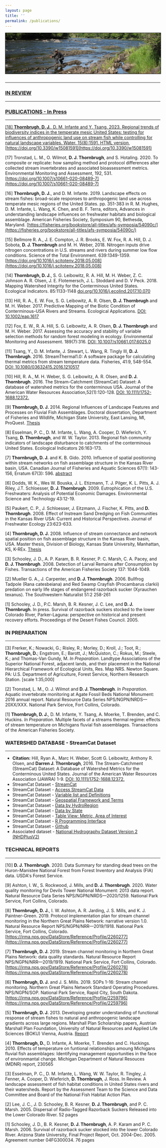 ```yaml
---
layout: page
title: ''
permalink: /publications/
---
```

<a href="http://dthor.github.io/" title="Darren Thornbrugh, Ph.D."><img class="pure-img" src="/images/upN_MI_1335x350.jpg" width="" height="" style="margin-bottom:10px; border:1px solid #000000;" alt="Darren Thornbrugh, Ph.D.">

***

### IN REVIEW
***


### PUBLICATIONS - In Press
***
[18] **Thornbrugh, D. J.**, D. M. Infante and Y. Tsang. 2023. Regional trends of biodiversity indices in the temperate mesic United States: testing for influences of anthropogenic land use on stream fish while controlling for natural landscape variables. Water. 15(8):1591. [HTML version](https://www.mdpi.com/2073-4441/15/8/1591/htm), [https://doi.org/10.3390/w15081591](https://doi.org/10.3390/w15081591) 

[17] Tronstad, L. M., O. Wilmot, **D. J. Thornbrugh**, and S. Hotaling. 2020. To composite or replicate: how sampling method and protocol differences alter collected stream invertebrates and associated bioassessment metrics. Environmental Monitoring and Assessment, 192, 531. [https://doi.org/10.1007/s10661-020-08489-7](https://doi.org/10.1007/s10661-020-08489-7)

[16] **Thornbrugh, D. J.**, and D. M. Infante. 2019. Landscape effects on stream fishes: broad-scale responses to anthropogenic land use across temperate mesic regions of the United States. pp. 351-383 in R. M. Hughes, D. M. Infante, L. Wang, K. Chen, and B. F. Terra, editors, Advances in understanding landscape influences on freshwater habitats and biological assemblage. American Fisheries Society, Symposium 90, Bethesda, Maryland. [https://fisheries.org/bookstore/all-titles/afs-symposia/54090c/](https://fisheries.org/bookstore/all-titles/afs-symposia/54090c/)

[15] Bellmore R. A., J. E. Compton, J. R. Brooks, E. W. Fox, R. A. Hill, D. J. Sobota, **D. J. Thornbrugh** and M. H. Weber, 2018. Nitrogen inputs drive nitrogen concentrations in U.S. streams and rivers during summer low flow conditions. Science of the Total Environment. 639:1349-1359. [https://doi.org/10.1016/j.scitotenv.2018.05.008](https://doi.org/10.1016/j.scitotenv.2018.05.008)

[14] **Thornbrugh, D. J.**, S. G. Leibowitz, R. A. Hill, M. H. Weber, Z. C. Johnson A. R. Olsen, J. E. Flotemersch, J. L. Stoddard and D. V Peck. 2018. Mapping Watershed Integrity for the Conterminous United States. Ecological Indicators. 85:1133-1148 [doi.org/10.1016/j.ecolind.2017.10.070](https://doi.org/10.1016/j.ecolind.2017.10.070)

[13] Hill, R. A., E. W. Fox, S. G. Leibowitz, A. R. Olsen, **D. J. Thornbrugh** and M. H. Weber. 2017. Predictive Mapping of the Biotic Condition of Conterminous-USA Rivers and Streams. Ecological Applications. [DOI: 10.1002/eap.1617](http://onlinelibrary.wiley.com/doi/10.1002/eap.1617/abstract)

[12] Fox, E. W., R. A. Hill, S. G. Leibowitz, A. R. Olsen, **D. J. Thornbrugh** and M. H. Weber. 2017. Assessing the accuracy and stability of variable selection methods for random forest modeling in ecology. Environmental Monitoring and Assessment. 189(7):316. [DOI: 10.1007/s10661.017.6025.0](https://doi.org/10.1007/s10661-017-6025-0)

[11] Tsang, Y., D. M. Infante, J. Stewart, L. Wang, R. Tingly III, **D. J. Thornbrugh**. 2016. StreamThermal1.0: A software package for calculating thermal metrics from stream temperature data. Fisheries, 41:9, 548-554. [DOI: 10.1080/03632415.2016.1210517](http://afs.tandfonline.com/doi/abs/10.1080/03632415.2016.1210517)

[10] Hill, R. A., M. H. Weber, S. G. Leibowitz, A. R. Olsen, and **D. J. Thornbrugh**. 2016. The Stream-Catchment (StreamCat) Dataset: A database of watershed metrics for the conterminous USA. Journal of the American Water Resources Association,52(1):120-128. [DOI: 10.1111/1752-1688.12372.](http://onlinelibrary.wiley.com/doi/10.1111/1752-1688.12372/abstract)

[9] **Thornbrugh, D. J.** 2014. Regional Influences of Landscape Features and Processes on Fluvial Fish Assemblages. Doctoral dissertation, Department of Fisheries and Wildlife, Michigan State University, East Lansing, MI, ProQuest. [Thesis](http://etd.lib.msu.edu/islandora/object/etd%3A2967)

[8] Esselman, P. C., D. M. Infante, L. Wang, A. Cooper, D. Wieferich, Y. Tsang, **D. Thornbrugh**, and W. W. Taylor. 2013. Regional fish community indicators of landscape disturbance to catchments of the conterminous United States. Ecological Indicators 26:163-173.

[7] **Thornbrugh, D. J.** and K. B. Gido. 2010. Influence of spatial positioning within stream networks on fish assemblage structure in the Kansas River basin, USA. Canadian Journal of Fisheries and Aquatic Sciences 67(1): 143-156, Erratum 67(3): 596. [abstract](http://www.nrcresearchpress.com/doi/abs/10.1139/F09-169#.V7IzCfkrJhE)

[6] Dodds, W. K., Wes W. Bouska, J. L. Etizmann, T. J. Pilger, K. L. Pitts, A. J. Riley, J.T. Schloesser, **D. J. Thornbrugh**. 2009. Eutrophication of the U.S. Freshwaters: Analysis of Potential Economic Damages. Environmental Science and Technology 43:12-19.

[5] Paukert, C. P., J. Schloesser, J. Eitzmann, J. Fischer, K. Pitts, and **D. Thornbrugh**. 2008.  Effect of Instream Sand Dredging on Fish Communities in the Kansas River USA: Current and Historical Perspectives. Journal of Freshwater Ecology 23:623-633.

[4] **Thornbrugh, D. J.** 2008. Influence of stream connectance and network spatial position on fish assemblage structure in the Kansas River basin, USA. Master thesis, Division of Biology, Kansas State University, Manhattan, KS, K-REx. [Thesis](http://krex.k-state.edu/dspace/handle/2097/535)

[3] Schooley, J. D., A. P. Karam, B. R. Kesner, P. C. Marsh, C. A. Pacey, and **D. J. Thornbrugh**. 2008. Detection of Larval Remains after Consumption by Fishes. Transactions of the American Fisheries Society 137: 1044-1049.

[2] Mueller G. A., J. Carpenter, and **D. J. Thornbrugh**. 2006. Bullfrog Tadpole (Rana catesbeiana) and Red Swamp Crayfish (Procambarus clarkii) predation on early life stages of endangered razorback sucker (Xyrauchen texanus). The Southwestern Naturalist 51:2 258-261

[1] Schooley, J. D., P.C. Marsh, B. R. Kesner, J. C. Lee, and **D. J. Thornbrugh**. In press. Survival of razorback suckers stocked to the lower Colorado River, Parker-Laguna: perspective on historical and present recovery efforts.  Proceedings of the Desert Fishes Council.  2005.


### IN PREPARATION 
***

[3] Frerker, K.; Nowacki, G.; Risley, R.; Morley, D.; Kroll, J.; Toot, R.; **Thornbrugh, D.**; Engstrom, E.; Barott, J.; McQuiston, C.; Rokus, M.; Steele, K.; and Thomas-Van Gundy, M. _In Preparation_. Landtype Associations of the Superior National Forest, adjacent lands, and their placement in the National Hierarchical Framework of Ecological Units, Res. Map NRS. Newton Square. PA: U.S. Department of Agriculture, Forest Service, Northern Research Station. [scale 1:35,000]
  
[2] Tronstad, L. M., O. J. Wilmot and **D. J. Thornbrugh**. _In Preparation_. Aquatic invertebrate monitoring at Agate Fossil Beds National Monument: 2016 annual report. Natural Resource Data Series NPS/NGPN/NRDS—20XX/XXX. National Park Service, Fort Collins, Colorado.

[1] **Thornbrugh, D. J.**, D. M. Infante, Y. Tsang, A. Moerke, T. Brenden, and C. Huckins. _In Preparation_. Multiple facets of a streams thermal regime: effects of stream temperature on Michigans fluvial fish assemblages. Transactions of the American Fisheries Society.

### WATERSHED DATABASE - StreamCat Dataset
***
-	**Citation:** Hill, Ryan A., Marc H. Weber, Scott G. Leibowitz, Anthony R. Olsen, and **Darren J. Thornbrugh**, 2016. The Stream-Catchment (StreamCat) Dataset: A Database of Watershed Metrics for the Conterminous United States. Journal of the American Water Resources Association (JAWRA) 1-9. [DOI: 10.1111/1752-1688.12372.](http://onlinelibrary.wiley.com/doi/10.1111/1752-1688.12372/abstract)
- StreamCat Dataset - [StreamCat](https://www.epa.gov/national-aquatic-resource-surveys/streamcat-dataset)
- StreamCat Dataset - [Access StreamCat Data](https://www.epa.gov/national-aquatic-resource-surveys/streamcat-dataset#access-streamcat-data)
- StreamCat Dataset - [Variable list and Definitions](https://www.epa.gov/national-aquatic-resource-surveys/streamcat-metrics-and-definitions)
- StreamCat Dataset - [Geospatial Framework and Terms](https://www.epa.gov/national-aquatic-resource-surveys/streamcat-dataset-readme#geospatial)  
-	StreamCat Dataset - [Data by HydroRegion](https://gaftp.epa.gov/epadatacommons/ORD/NHDPlusLandscapeAttributes/StreamCat/HydroRegions/)
-	StreamCat Dataset - [Data by State](https://gaftp.epa.gov/epadatacommons/ORD/NHDPlusLandscapeAttributes/StreamCat/States/)
-	StreamCat Dataset - [Table View: Metric, Area of Interest](https://www.epa.gov/national-aquatic-resource-surveys/streamcat-web-tool-table-view)
-	StreamCat Dataset - [R Programming Interface](https://github.com/USEPA/StreamCatTools)
-	StreamCat Dataset - [Github](https://github.com/USEPA/StreamCat)
-	Associated dataset - [National Hydrography Dataset Version 2 (NHDPlusV2)](https://www.epa.gov/waterdata/nhdplus-national-hydrography-dataset-plus)

### TECHNICAL REPORTS 
*** 
[10] **D. J. Thornbrugh**. 2020. Data Summary for standing dead trees on the Huron-Manistee National Forest from Forest Inventory and Analysis (FIA) data. USDA's Forest Service.

[9] Ashton, I. W., S. Rockwood, J. Mills, and **D. J. Thornbrugh**. 2020. Water quality monitoring for Devils Tower National Monument: 2013 data report. Natural Resource Data Series NPS/NGPN/NRDS—2020/1259. National Park Service, Fort Collins, Colorado.

[8] **Thornbrugh, D. J.**, I. W. Ashton, A. R. Jarding, J. S. Mills, and K. J. Paintner-Green. 2019. Protocol implementation plan for stream channel monitoring in the Northern Great Plains Network: narrative version 1.0. Natural Resource Report NPS/NGPN/NRR—2019/1918. National Park Service, Fort Collins, Colorado. [https://irma.nps.gov/DataStore/Reference/Profile/2260277](https://irma.nps.gov/DataStore/Reference/Profile/2260277)

[7] **Thornbrugh, D. J.** 2019. Stream channel monitoring in Northern Great Plains Network: data quality standards. Natural Resource Report NPS/NGPN/NRR—2019/1919. National Park Service, Fort Collins, Colorado. [https://irma.nps.gov/DataStore/Reference/Profile/2260278](https://irma.nps.gov/DataStore/Reference/Profile/2260278)

[6] **Thornbrugh, D. J.** and J. S. Mills. 2019. SOPs 1-16: Stream channel monitoring. Northern Great Plains Network Standard Operating Procedures. NPS/NGPN/SOP. National Park Service, Rapid City, South Dakota. [https://irma.nps.gov/DataStore/Reference/Profile/2259796](https://irma.nps.gov/DataStore/Reference/Profile/2259796)

[5] **Thornbrugh, D. J.** 2013. Developing greater understanding of functional response of stream fishes to natural and anthropogenic landscape gradients across large regions. Marshall Plan Scholarship papers, Austrian Marshall Plan Foundation, University of Natural Resources and Applied Life Sciences (BOKU) Vienna, Austria. [Report](https://www.marshallplan.at/images/All-Papers/MP-2013/Thornbrugh.pdf)

[4] **Thornbrugh, D.**, D. Infante, A. Moerke, T. Brenden and C. Huckings. 2010. Effects of temperature on funtional relationships amoung Michigans fluvial fish assemblages: Identifying management opportunities in the face of environmantal change.  Michigan Department of Natural Resouces (MDNR) report, 230565

[3] Esselman, P. C., D. M. Infante, L. Wang, W. W. Taylor, R. Tingley, J. Fenner, A. Cooper, D. Wieferich, **D. Thornbrugh**, J. Ross. In Review. A landscape assessment of fish habitat conditions in United States rivers and their watersheds. Report by the Assessment Team to the Science and Data Committee and Board of the National Fish Habitat Action Plan.

[2]	Lee, J. C., J. D. Schooley, B. R. Kesner, **D. J. Thornbrugh**, and P. C. Marsh. 2005. Dispersal of Radio-Tagged Razorback Suckers Released into the Lower Colorado River. 52 pages

[1]	Schooley, J. D., B. R. Kesner, **D. J. Thornbrugh**, A. P. Karam and P. C. Marsh. 2006. Survival of razorback sucker stocked into the lower Colorado River. Arizona State University, Final Project Report, Oct. 2004-Dec. 2005. Agreement number 04FG300034. 76 pages
